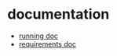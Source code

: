 # documentation
+ [running doc](https://github.com/webbrowser11/chart-gen/blob/main/docs/running.md)
+ [requirements doc](https://github.com/webbrowser11/chart-gen/blob/main/docs/requirements.md)
